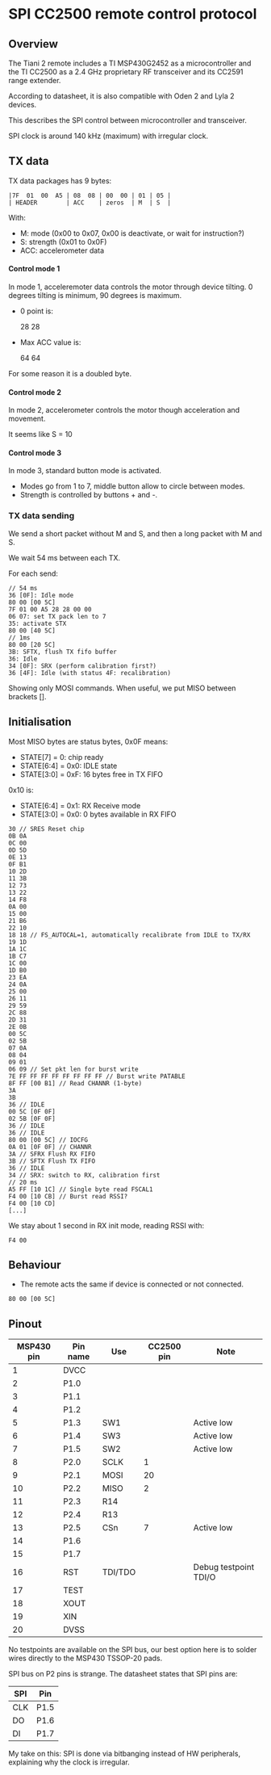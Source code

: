 # SPI CC2500 remote control protocol

## Overview
The Tiani 2 remote includes a TI MSP430G2452 as a microcontroller and the TI CC2500 as a 2.4 GHz proprietary RF transceiver and its CC2591 range extender.

According to datasheet, it is also compatible with Oden 2 and Lyla 2 devices.

This describes the SPI control between microcontroller and transceiver.

SPI clock is around 140 kHz (maximum) with irregular clock.

## TX data
TX data packages has 9 bytes:

```
|7F  01  00  A5 | 08  08 | 00  00 | 01 | 05 |
| HEADER        | ACC    | zeros  | M  | S  |
```

With:

* M: mode (0x00 to 0x07, 0x00 is deactivate, or wait for instruction?)
* S: strength (0x01 to 0x0F)
* ACC: accelerometer data

#### Control mode 1
In mode 1, acceleremoter data controls the motor through device tilting.
0 degrees tilting is minimum, 90 degrees is maximum.

* 0 point is:

    28 28

* Max ACC value is:

    64 64

For some reason it is a doubled byte.

#### Control mode 2
In mode 2, accelerometer controls the motor though acceleration and movement.

It seems like S = 10

#### Control mode 3
In mode 3, standard button mode is activated.
* Modes go from 1 to 7, middle button allow to circle between modes.
* Strength is controlled by buttons + and -.

### TX data sending
We send a short packet without M and S, and then a long packet with M and S.

We wait 54 ms between each TX.

For each send:
```
// 54 ms
36 [0F]: Idle mode
80 00 [00 5C]
7F 01 00 A5 28 28 00 00
06 07: set TX pack len to 7
35: activate STX
80 00 [40 5C]
// 1ms
80 00 [20 5C]
3B: SFTX, flush TX fifo buffer
36: Idle
34 [0F]: SRX (perform calibration first?)
36 [4F]: Idle (with status 4F: recalibration)
```
Showing only MOSI commands. When useful, we put MISO between brackets [].

## Initialisation
Most MISO bytes are status bytes, 0x0F means:
* STATE[7] = 0: chip ready
* STATE[6:4] = 0x0: IDLE state
* STATE[3:0] = 0xF: 16 bytes free in TX FIFO

0x10 is:
* STATE[6:4] = 0x1: RX Receive mode
* STATE[3:0] = 0x0: 0 bytes available in RX FIFO

```
30 // SRES Reset chip
0B 0A
0C 00
0D 5D
0E 13
0F B1
10 2D
11 3B
12 73
13 22
14 F8
0A 00
15 00
21 B6
22 10
18 18 // FS_AUTOCAL=1, automatically recalibrate from IDLE to TX/RX
19 1D
1A 1C
1B C7
1C 00
1D B0
23 EA
24 0A
25 00
26 11
29 59
2C 88
2D 31
2E 0B
00 5C
02 5B
07 0A
08 04
09 01
06 09 // Set pkt len for burst write
7E FF FF FF FF FF FF FF FF // Burst write PATABLE
8F FF [00 B1] // Read CHANNR (1-byte)
3A
3B
36 // IDLE
00 5C [0F 0F]
02 5B [0F 0F]
36 // IDLE
36 // IDLE
80 00 [00 5C] // IOCFG
0A 01 [0F 0F] // CHANNR
3A // SFRX Flush RX FIFO
3B // SFTX Flush TX FIFO
36 // IDLE
34 // SRX: switch to RX, calibration first
// 20 ms
A5 FF [10 1C] // Single byte read FSCAL1
F4 00 [10 CB] // Burst read RSSI?
F4 00 [10 CD]
[...]
```

We stay about 1 second in RX init mode, reading RSSI with:

    F4 00

## Behaviour

* The remote acts the same if device is connected or not connected.

```
80 00 [00 5C]
```

## Pinout

| MSP430 pin | Pin name | Use     | CC2500 pin | Note                  |
|------------|----------|---------|------------|-----------------------|
| 1          | DVCC     |         |            |                       |
| 2          | P1.0     |         |            |                       |
| 3          | P1.1     |         |            |                       |
| 4          | P1.2     |         |            |                       |
| 5          | P1.3     | SW1     |            | Active low            |
| 6          | P1.4     | SW3     |            | Active low            |
| 7          | P1.5     | SW2     |            | Active low            |
| 8          | P2.0     | SCLK    | 1          |                       |
| 9          | P2.1     | MOSI    | 20         |                       |
| 10         | P2.2     | MISO    | 2          |                       |
| 11         | P2.3     | R14     |            |                       |
| 12         | P2.4     | R13     |            |                       |
| 13         | P2.5     | CSn     | 7          | Active low            |
| 14         | P1.6     |         |            |                       |
| 15         | P1.7     |         |            |                       |
| 16         | RST      | TDI/TDO |            | Debug testpoint TDI/O |
| 17         | TEST     |         |            |                       |
| 18         | XOUT     |         |            |                       |
| 19         | XIN      |         |            |                       |
| 20         | DVSS     |         |            |                       |

No testpoints are available on the SPI bus, our best option here is to solder wires directly to the MSP430 TSSOP-20 pads.

SPI bus on P2 pins is strange. The datasheet states that SPI pins are:

| SPI | Pin  |
|-----|------|
| CLK | P1.5 |
| DO  | P1.6 |
| DI  | P1.7 |

My take on this: SPI is done via bitbanging instead of HW peripherals, explaining why the clock is irregular.
